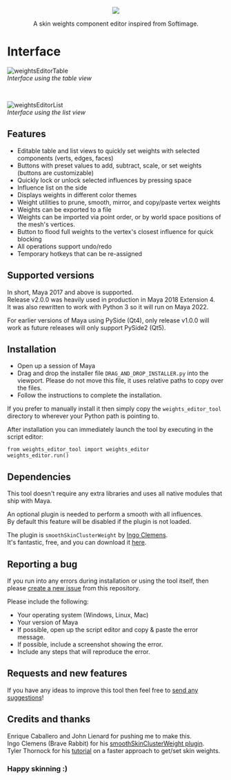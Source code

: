 <p align="center">
  <img src="https://user-images.githubusercontent.com/14979497/142756771-08a485c8-a2ce-40aa-9622-a09039c98f81.png" />
</p>

<p align="center">
A skin weights component editor inspired from Softimage.
</p>

# Interface

![weightsEditorTable](https://user-images.githubusercontent.com/14979497/148098205-d37b2533-c589-45fd-a84b-643963f1704c.png)<br>
_Interface using the table view_

<br>

![weightsEditorList](https://user-images.githubusercontent.com/14979497/148098259-c2435bb9-cfff-42a7-8937-802cba182626.png)<br>
_Interface using the list view_

## Features

- Editable table and list views to quickly set weights with selected components (verts, edges, faces)
- Buttons with preset values to add, subtract, scale, or set weights (buttons are customizable)
- Quickly lock or unlock selected influences by pressing space
- Influence list on the side
- Displays weights in different color themes
- Weight utilities to prune, smooth, mirror, and copy/paste vertex weights
- Weights can be exported to a file
- Weights can be imported via point order, or by world space positions of the mesh's vertices.
- Button to flood full weights to the vertex's closest influence for quick blocking
- All operations support undo/redo
- Temporary hotkeys that can be re-assigned

## Supported versions

In short, Maya 2017 and above is supported.<br>
Release v2.0.0 was heavily used in production in Maya 2018 Extension 4.<br>
It was also rewritten to work with Python 3 so it will run on Maya 2022.<br>

For earlier versions of Maya using PySide (Qt4), only release v1.0.0 will work as future releases will only support PySide2 (Qt5).

## Installation

- Open up a session of Maya<br>
- Drag and drop the installer file `DRAG_AND_DROP_INSTALLER.py` into the viewport. Please do not move this file, it uses relative paths to copy over the files.<br>
- Follow the instructions to complete the installation.

If you prefer to manually install it then simply copy the `weights_editor_tool` directory to wherever your Python path is pointing to.

After installation you can immediately launch the tool by executing in the script editor:

```
from weights_editor_tool import weights_editor
weights_editor.run()
```

## Dependencies

This tool doesn't require any extra libraries and uses all native modules that ship with Maya.

An optional plugin is needed to perform a smooth with all influences.<br>
By default this feature will be disabled if the plugin is not loaded.

The plugin is `smoothSkinClusterWeight` by <a href='http://www.braverabbit.com'>Ingo Clemens</a>.<br>
It's fantastic, free, and you can download it <a href='https://www.braverabbit.com/braverabbit/tools/brsmoothweights/'>here</a>.

## Reporting a bug

If you run into any errors during installation or using the tool itself, then please <a href='https://github.com/theRussetPotato/weights_editor/issues'>create a new issue</a> from this repository.

Please include the following:

* Your operating system (Windows, Linux, Mac)
* Your version of Maya
* If possible, open up the script editor and copy & paste the error message.
* If possible, include a screenshot showing the error.
* Include any steps that will reproduce the error.

## Requests and new features

If you have any ideas to improve this tool then feel free to <a href='https://github.com/theRussetPotato/weights_editor/issues'>send any suggestions</a>!

## Credits and thanks

Enrique Caballero and John Lienard for pushing me to make this.<br>
Ingo Clemens (Brave Rabbit) for his <a href='https://www.braverabbit.com/braverabbit/tools/brsmoothweights/'>smoothSkinClusterWeight plugin</a>.<br>
Tyler Thornock for his <a href='http://www.charactersetup.com/tutorial_skinWeights.html'>tutorial</a> on a faster approach to get/set skin weights.<br>

### Happy skinning :)

